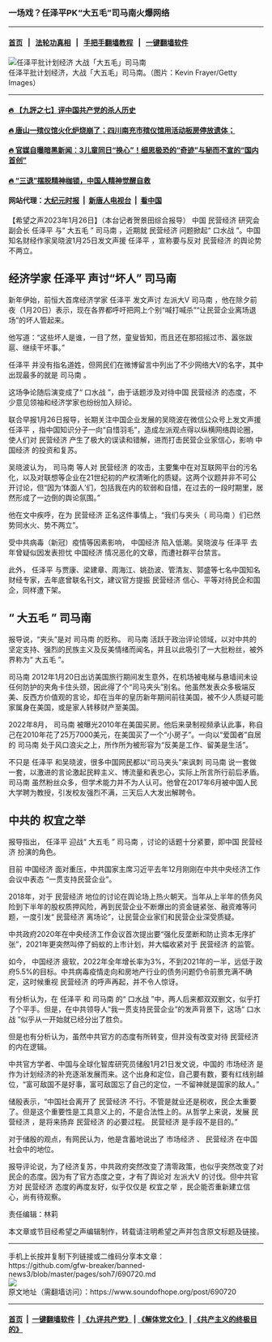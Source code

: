 ### 一场戏？任泽平PK“大五毛”司马南火爆网络
------------------------

#### [首页](https://github.com/gfw-breaker/banned-news3/blob/master/README.md) &nbsp;&nbsp;|&nbsp;&nbsp; [法轮功真相](https://github.com/begood0513/basic/blob/master/README.md)  &nbsp;&nbsp;|&nbsp;&nbsp; [手把手翻墙教程](https://github.com/gfw-breaker/guides/wiki)  &nbsp;&nbsp;|&nbsp;&nbsp; [一键翻墙软件](https://github.com/gfw-breaker/nogfw/blob/master/README.md)  



<div><img alt="任泽平批计划经济 大战「大五毛」司马南" src="https://img.soundofhope.org/2023-01/1674775252815.jpg"/>
<br/><figcaption class="caption">
 任泽平批计划经济，大战「大五毛」司马南。（图片：Kevin Frayer/Getty Images）
</figcaption></div><hr/>

#### [ 🔥  【九評之七】评中国共产党的杀人历史](http://45.63.98.24:10000/videos/res1/news/../../res/jiuping/index.html?202302050400)

#### [ 🔥  唐山一殡仪馆火化炉烧崩了；四川南充市殡仪馆用活动板房停放遗体；](http://45.63.98.24:10000/videos/res1/news/../../res1/corona/index.html?202302050400)

#### [ 🔥  官媒自曝暗黑新闻：3儿童同日“换心”！细思极恐的“奇迹”与秘而不宣的“国内首创”](http://45.63.98.24:10000/videos/res1/news/../../res/Organs/index.html?202302050400)

#### [ 🔥  “三退”摆脱精神枷锁，中国人精神觉醒自救](http://45.63.98.24:10000/videos/res1/news/../../res1/tui/index.html?202302050400)

#### 网站代理：[大纪元时报](http://45.63.98.24:85/gb/?202302050400) &nbsp;|&nbsp; [新唐人电视台](http://45.63.98.24:8808/gb/?202302050400) &nbsp;|&nbsp; [看中国](http://45.63.98.24:8300/?202302050400)

<div><div class="Content__Wrapper sc-1bvya0-0 elmmKw article_body" itemprop="articleBody">
 <div id="post_place_1">
 </div>
 <p class="meta-top">
  <span class="meta">
   【希望之声2023年1月26日】（本台记者贺景田综合报导）
  </span>
  中国
  <ok href="/term/112406">
   民营经济
  </ok>
  研究会副会长
  <ok href="/term/207589">
   任泽平
  </ok>
  与“
  <ok href="/term/8543">
   大五毛
  </ok>
  ”
  <ok href="/term/54047">
   司马南
  </ok>
  ，近期就
  <ok href="/term/112406">
   民营经济
  </ok>
  问题掀起“
  <ok href="/term/45996">
   口水战
  </ok>
  ”。中国知名财经作家吴晓波1月25日发文声援
  <ok href="/term/207589">
   任泽平
  </ok>
  ，宣称要与反对
  <ok href="/term/112406">
   民营经济
  </ok>
  的舆论势不两立。
 </p>
 <h2>
  <strong>
   经济学家
   <ok href="/term/207589">
    任泽平
   </ok>
   声讨“坏人”
   <ok href="/term/54047">
    司马南
   </ok>
  </strong>
 </h2>
 <p>
  新年伊始，前恒大首席经济学家
  <ok href="/term/207589">
   任泽平
  </ok>
  发文声讨
  <ok href="/term/832407">
   左派大V
  </ok>
  <ok href="/term/54047">
   司马南
  </ok>
  ，他在除夕前夜（1月20日）表示，现在各界都呼吁把网上个别“喊打喊杀”“让民营企业离场退场”的坏人管起来。
 </p>
 <p>
  他写道：“这些坏人是谁，一目了然，童叟皆知，而且还在那招摇过市、嚣张跋扈、继续干坏事。”
 </p>
 <p>
  <ok href="/term/207589">
   任泽平
  </ok>
  并没有指名道姓，但网民们在微博留言中列出了不少网络大V的名字，其中出现最多的就是
  <ok href="/term/54047">
   司马南
  </ok>
  。
 </p>
 <p>
  这场争论随后演变成了“
  <ok href="/term/45996">
   口水战
  </ok>
  ”，由于话题涉及对待中国
  <ok href="/term/112406">
   民营经济
  </ok>
  的态度，不少意见领袖和经济学家也纷纷加入辩论。
 </p>
 <p>
  联合早报1月26日报导，长期关注中国企业发展的吴晓波在微信公众号上发文声援
  <ok href="/term/207589">
   任泽平
  </ok>
  ，指中国知识分子一向“自惜羽毛”，造成左派观点得以纵横网络舆论圈，使人们对
  <ok href="/term/112406">
   民营经济
  </ok>
  产生了极大的误读和错解，进而打击民营企业家信心，影响
  <ok href="/term/2423">
   中国经济
  </ok>
  的投资和复苏。
 </p>
 <p>
  吴晓波认为，
  <ok href="/term/54047">
   司马南
  </ok>
  等人对
  <ok href="/term/112406">
   民营经济
  </ok>
  的攻击，主要集中在对互联网平台的污名化，以及对联想等企业在21世纪初的产权清晰化的质疑。这两个议题并非不可公开讨论，但“因为‘体面人’们，包括我在内的软弱和自惜，在过去的一段时期里，居然形成了一边倒的舆论氛围。”
 </p>
 <p>
  他在文中疾呼，在为
  <ok href="/term/112406">
   民营经济
  </ok>
  正名这件事情上，“我们与夹头（
  <ok href="/term/54047">
   司马南
  </ok>
  ）们已然势同水火、势不两立”。
 </p>
 <p>
  受中共病毒（新冠）疫情等因素影响，
  <ok href="/term/2423">
   中国经济
  </ok>
  陷入低潮。吴晓波与
  <ok href="/term/207589">
   任泽平
  </ok>
  去年曾疑似因发表担忧
  <ok href="/term/2423">
   中国经济
  </ok>
  情况恶化的文章，而遭社群平台禁言。
 </p>
 <p>
  此外，
  <ok href="/term/207589">
   任泽平
  </ok>
  与贾康、梁建章、周海江、姚劲波、管清友、郭盛等七名中国知名财经专家，去年底曾联名刊文，建议官方提振
  <ok href="/term/112406">
   民营经济
  </ok>
  信心、平等对待民企和国企，同样遭下架。
 </p>
 <h2>
  <strong>
   “
   <ok href="/term/8543">
    大五毛
   </ok>
   ”
   <ok href="/term/54047">
    司马南
   </ok>
  </strong>
 </h2>
 <p>
  报导说，“夹头”是对
  <ok href="/term/54047">
   司马南
  </ok>
  的贬称。
  <ok href="/term/54047">
   司马南
  </ok>
  活跃于政治评论领域，以对中共的坚定支持、强烈的民族主义及反美情绪而闻名，并且以此吸引了一大批粉丝，被外界称为“
  <ok href="/term/8543">
   大五毛
  </ok>
  ”。
 </p>
 <p>
  <ok href="/term/54047">
   司马南
  </ok>
  2012年1月20日出访美国旅行期间发生意外，在机场被电梯与悬墙间未设任何防护的夹角卡住头颈，因此得了个“司马夹头”别名。他虽然发表众多极端反美、反西方价值观的言论，却在当年的皇历新年期间前往美国，被不少人质疑可能家属身在美国，或是家人转移财产至美国。
 </p>
 <p>
  2022年8月，
  <ok href="/term/54047">
   司马南
  </ok>
  被曝光2010年在美国买房。他后来录制视频承认此事，称自己在2010年花了25万7000美元，在美国买了一个“小房子”。一向以“爱国者”自居的
  <ok href="/term/54047">
   司马南
  </ok>
  处于风口浪尖之上，所作所为被形容为“反美是工作、留美是生活”。
 </p>
 <p>
  不只是
  <ok href="/term/207589">
   任泽平
  </ok>
  和吴晓波，很多中国网民都以“司马夹头”来讽刺
  <ok href="/term/54047">
   司马南
  </ok>
  说一套做一套，以激进的言论激起民粹主义、博流量和表忠心，实际上所言所行前后矛盾。
  <ok href="/term/54047">
   司马南
  </ok>
  虽然粉丝众多，但学术能力并不为人认可。他曾在2017年6月被中国人民大学聘为教授，引发校友强烈不满，三天后人大发出解聘令。
 </p>
 <h2>
  <strong>
   中共的
   <ok href="/term/832410">
    权宜之举
   </ok>
  </strong>
 </h2>
 <p>
  报导指出，
  <ok href="/term/207589">
   任泽平
  </ok>
  迎战“
  <ok href="/term/8543">
   大五毛
  </ok>
  ”
  <ok href="/term/54047">
   司马南
  </ok>
  ，讨论的话题十分紧要，即中国
  <ok href="/term/112406">
   民营经济
  </ok>
  扮演的角色。
 </p>
 <p>
  目前
  <ok href="/term/2423">
   中国经济
  </ok>
  面对重压，中共国家主席习近平去年12月刚刚在中共中央经济工作会议中表态 “一贯支持民营企业”。
 </p>
 <p>
  2018年，对于
  <ok href="/term/112406">
   民营经济
  </ok>
  地位的讨论在舆论场上热火朝天。当年从上半年的债务风险到下半年的股权质押风险，再到民营企业不断爆出的资金链紧张、融资难等问题，一度引发“
  <ok href="/term/112406">
   民营经济
  </ok>
  离场论”，让民营企业家们和民营企业深受质疑。
 </p>
 <p>
  中共政府2020年在中央经济工作会议首次提出要“强化反垄断和防止资本无序扩张”，2021年更突然叫停了蚂蚁的上市计划，并大幅收紧对于
  <ok href="/term/112406">
   民营经济
  </ok>
  的监管。
 </p>
 <p>
  如今，
  <ok href="/term/2423">
   中国经济
  </ok>
  疲软，2022年全年增长率为3%，不到2021年的一半，远低于政府5.5%的目标。中共病毒疫情走向和房地产行业的债务问题仍令前景充满不确定，这时候重视
  <ok href="/term/112406">
   民营经济
  </ok>
  的呼声再起，并不令人惊讶。
 </p>
 <p>
  有分析认为，在
  <ok href="/term/207589">
   任泽平
  </ok>
  和
  <ok href="/term/54047">
   司马南
  </ok>
  的“
  <ok href="/term/45996">
   口水战
  </ok>
  ”中，两人后来都双双删文，似乎打了个平手。但是，在中共领导人“我一贯支持民营企业”的发声背景下，这场“
  <ok href="/term/45996">
   口水战
  </ok>
  ”似乎从一开始就已经分出了胜负。
 </p>
 <p>
  但是也有分析认为，虽然中共官方的态度有所转变，但并没有改变对待
  <ok href="/term/112406">
   民营经济
  </ok>
  的内在逻辑。
 </p>
 <p>
  中共官方学者、中国与全球化智库研究员储殷1月21日发文说，中国的
  <ok href="/term/19022">
   市场经济
  </ok>
  是作为计划经济的补充逐渐发展而来。这个出身和定位，自己要有数，要有红线别越位，“富可敌国不是好事，富可敌国忘了自己的定位，一不留神就是国家的敌人。”
 </p>
 <p>
  储殷表示，“中国社会离开了
  <ok href="/term/112406">
   民营经济
  </ok>
  不行。不管是就业还是税收，民企太重要了。但是这个重要性是工具意义上的，不是合法性上的。从哲学上来说，发展
  <ok href="/term/112406">
   民营经济
  </ok>
  ，是将来扬弃
  <ok href="/term/112406">
   民营经济
  </ok>
  的必要过程。
  <ok href="/term/112406">
   民营经济
  </ok>
  是手段不是目的。”
 </p>
 <p>
  对于储殷的观点，有网民认为，他是含蓄地说出了
  <ok href="/term/19022">
   市场经济
  </ok>
  、
  <ok href="/term/112406">
   民营经济
  </ok>
  在中国社会中的地位。
 </p>
 <p>
  报导评论说，为了经济复苏，中共政府突然改变了清零政策，也似乎突然改变了对民企的态度。因为有了官方态度之变，才有了舆论对
  <ok href="/term/832407">
   左派大V
  </ok>
  的讨伐。但中共官方对
  <ok href="/term/112406">
   民营经济
  </ok>
  态度的再度友好，似乎仅仅是
  <ok href="/term/832410">
   权宜之举
  </ok>
  ，民企能否重新建立信心，尚有待观察。
 </p>
 <p class="meta-btm">
  责任编辑：林莉
 </p>
 <p class="meta-btm">
  本文章或节目经希望之声编辑制作，转载请注明希望之声并包含原文标题及链接。
 </p>
</div>
</div>
<hr/>
手机上长按并复制下列链接或二维码分享本文章：<br/>
https://github.com/gfw-breaker/banned-news3/blob/master/pages/soh7/690720.md <br/>
<a href='https://github.com/gfw-breaker/banned-news3/blob/master/pages/soh7/690720.md'><img src='https://github.com/gfw-breaker/banned-news3/blob/master/pages/soh7/690720.md.png'/></a> <br/>
原文地址（需翻墙访问）：https://www.soundofhope.org/post/690720


------------------------
#### [首页](https://github.com/gfw-breaker/banned-news3/blob/master/README.md) &nbsp;|&nbsp; [一键翻墙软件](https://github.com/gfw-breaker/nogfw/blob/master/README.md) &nbsp;| [《九评共产党》](https://github.com/gfw-breaker/9ping.md/blob/master/README.md#九评之一评共产党是什么) | [《解体党文化》](https://github.com/gfw-breaker/jtdwh.md/blob/master/README.md) | [《共产主义的终极目的》](https://github.com/gfw-breaker/gczydzjmd.md/blob/master/README.md)


<img src='http://gfw-breaker.win/banned-news3/pages/soh7/690720.md' width='0px' height='0px'/>